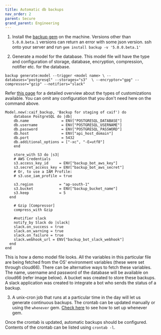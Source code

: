 ```yaml
---
title: Automatic db backups
nav_order: 2
parent: Secure
grand_parent: Engineering
---
```


1. Install the [backup gem](https://github.com/backup/backup) on the machine. Versions other than `5.0.0.beta.1` versions can return an error with some json version. ssh onto your server and run
	`gem install backup -v '5.0.0.beta.1'`

2. Generate a model for the database. This model file will have the type and configuration of storage, database, encryption, compression, notifier etc. for the database. 

`backup generate:model --trigger <model name> \
    --databases="postgresql" --storages="s3"  \
    --encryptor="gpg" --compressor="gzip" --notifiers="slack"`

Refer [this page](https://backup.github.io/backup/v4/generator/) for a detailed overview about the types of customizations available. You can omit any configuration that you don't need here on the command above.  

	
	Model.new(:caif_backup, 'Backup for staging of caif') do
		database PostgreSQL do |db|
	    db.name               = ENV["POSTGRESQL_DATABASE"]
	    db.username           = ENV["POSTGRESQL_USERNAME"]
	    db.password           = ENV["POSTGRESQL_PASSWORD"]
	    db.host               = ENV["api_host_domain"]
	    db.port               = 5432
	    db.additional_options = ["-xc", "-E=utf8"]
		end

	 	store_with S3 do |s3|
	    # AWS Credentials
	    s3.access_key_id     = ENV["backup_bot_aws_key"]
	    s3.secret_access_key = ENV["backup_bot_aws_secret"]
	    # Or, to use a IAM Profile:
	    # s3.use_iam_profile = true

	    s3.region            = "ap-south-1"
	    s3.bucket            = ENV["backup_bucket_name"]
	    s3.keep              = 5
	  end

		# Gzip [Compressor]
		compress_with Gzip

		#notifier slack
	 	notify_by Slack do |slack|
	    slack.on_success = true
	    slack.on_warning = true
	    slack.on_failure = true
	    slack.webhook_url = ENV["backup_bot_slack_webhook"]
	  end
	end

This is how a demo model file looks. All the variables in this particular file are being fetched from the OS' environment variables (these were set through cloud66). There can be alternative ways to fetch these variables. The name, username and password of the database will be available on cloud66 (refer image below). A bucket was created to store these backups. A slack application was created to integrate a bot who sends the status of a backup. 

3. A unix-cron job that runs at a particular time in the day will let us generate continuous backups. The crontab can be updated manually or using the `whenever` gem. [Check here](https://github.com/javan/whenever) to see how to set up whenever gem. 

Once the crontab is updated, automatic backups should be configured. Contents of the crontab can be listed using `crontab -l`. 
